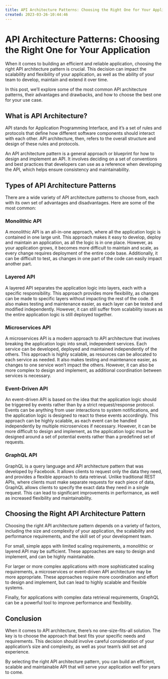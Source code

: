 ```yaml
---
title: API Architecture Patterns: Choosing the Right One for Your Application36
created: 2023-03-26-10:44:46
---
```


# API Architecture Patterns: Choosing the Right One for Your Application

When it comes to building an efficient and reliable application, choosing the right API architecture pattern is crucial. This decision can impact the scalability and flexibility of your application, as well as the ability of your team to develop, maintain and extend it over time.

In this post, we’ll explore some of the most common API architecture patterns, their advantages and drawbacks, and how to choose the best one for your use case.

## What is API Architecture?

API stands for Application Programming Interface, and it’s a set of rules and protocols that define how different software components should interact with each other. API architecture, then, refers to the overall structure and design of these rules and protocols.

An API architecture pattern is a general approach or blueprint for how to design and implement an API. It involves deciding on a set of conventions and best practices that developers can use as a reference when developing the API, which helps ensure consistency and maintainability.

## Types of API Architecture Patterns

There are a wide variety of API architecture patterns to choose from, each with its own set of advantages and disadvantages. Here are some of the most common:

### Monolithic API

A monolithic API is an all-in-one approach, where all the application logic is contained in one large unit. This approach makes it easy to develop, deploy and maintain an application, as all the logic is in one place. However, as your application grows, it becomes more difficult to maintain and scale, as every change requires deployment of the entire code base. Additionally, it can be difficult to test, as changes in one part of the code can easily impact another part.

### Layered API

A layered API separates the application logic into layers, each with a specific responsibility. This approach provides more flexibility, as changes can be made to specific layers without impacting the rest of the code. It also makes testing and maintenance easier, as each layer can be tested and modified independently. However, it can still suffer from scalability issues as the entire application logic is still deployed together.

### Microservices API

A microservices API is a modern approach to API architecture that involves breaking the application logic into small, independent services. Each service can be developed, deployed and maintained independently of the others. This approach is highly scalable, as resources can be allocated to each service as needed. It also makes testing and maintenance easier, as changes to one service won’t impact the others. However, it can also be more complex to design and implement, as additional coordination between services is necessary. 

### Event-Driven API

An event-driven API is based on the idea that the application logic should be triggered by events rather than by a strict request/response protocol. Events can be anything from user interactions to system notifications, and the application logic is designed to react to these events accordingly. This approach can be highly scalable, as each event can be handled independently by multiple microservices if necessary. However, it can be more difficult to design and implement, as the application logic must be designed around a set of potential events rather than a predefined set of requests.

### GraphQL API

GraphQL is a query language and API architecture pattern that was developed by Facebook. It allows clients to request only the data they need, and provides a flexible approach to data retrieval. Unlike traditional REST APIs, where clients must make separate requests for each piece of data, GraphQL allows clients to specify the exact data they need in a single request. This can lead to significant improvements in performance, as well as increased flexibility and maintainability.

## Choosing the Right API Architecture Pattern

Choosing the right API architecture pattern depends on a variety of factors, including the size and complexity of your application, the scalability and performance requirements, and the skill set of your development team.

For small, simple apps with limited scaling requirements, a monolithic or layered API may be sufficient. These approaches are easy to design and implement, and can be highly maintainable.

For larger or more complex applications with more sophisticated scaling requirements, a microservices or event-driven API architecture may be more appropriate. These approaches require more coordination and effort to design and implement, but can lead to highly scalable and flexible systems.

Finally, for applications with complex data retrieval requirements, GraphQL can be a powerful tool to improve performance and flexibility.

## Conclusion

When it comes to API architecture, there’s no one-size-fits-all solution. The key is to choose the approach that best fits your specific needs and requirements. This decision should involve careful consideration of your application’s size and complexity, as well as your team’s skill set and experience.

By selecting the right API architecture pattern, you can build an efficient, scalable and maintainable API that will serve your application well for years to come.

